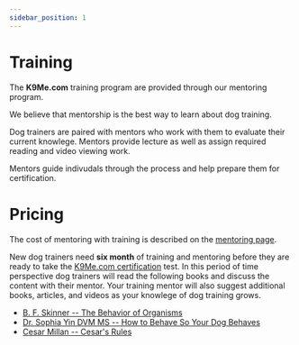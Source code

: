 ```yaml
---
sidebar_position: 1
---
```

# Training
The **K9Me.com** training program are provided through our mentoring program.

We believe that mentorship is the best way to learn about dog training.

Dog trainers are paired with mentors who work with them to evaluate their
current knowlege. Mentors provide lecture as well as assign required reading
and video viewing work.

Mentors guide indivudals through the process and help prepare them for
certification.

# Pricing
The cost of mentoring with training is described on the [mentoring page](mentoring).

New dog trainers need **six month** of training and mentoring before they are
ready to take the [K9Me.com certification](certification) test. In this period
of time perspective dog trainers will read the following books and discuss the
content with their mentor. Your training mentor will also suggest additional
books, articles, and videos as your knowlege of dog training grows.

* [B. F. Skinner -- The Behavior of Organisms](https://www.amazon.com/Behavior-Organisms-Experimental-Analysis-Skinner/dp/0996453903/ref=sr_1_1?hvadid=241626959032&hvdev=c&hvlocphy=9009740&hvnetw=g&hvqmt=e&hvrand=14571509866187856317&hvtargid=kwd-2104734938&hydadcr=22561_10354862&keywords=behavior+of+organisms&qid=1682773655&sr=8-1)
* [Dr. Sophia Yin DVM MS -- How to Behave So Your Dog Behaves](https://www.amazon.com/Behave-Behaves-Revised-Updated-Editon-ebook/dp/B004GUSDK4?tag=k9ofmine-20&ref_=as_li_ss_tl)
* [Cesar Millan -- Cesar's Rules](https://www.amazon.com/Cesars-Rules-Your-Train-Well-Behaved/dp/0307716872/?_encoding=UTF8&pd_rd_w=xnI2h&content-id=amzn1.sym.ed85217c-14c9-4aa0-b248-e47393e2ce12&pf_rd_p=ed85217c-14c9-4aa0-b248-e47393e2ce12&pf_rd_r=143-0265821-1157221&pd_rd_wg=ODixO&pd_rd_r=c2ebb854-dbd8-458b-b3d4-242f94f425bc&ref_=aufs_ap_sc_dsk)
